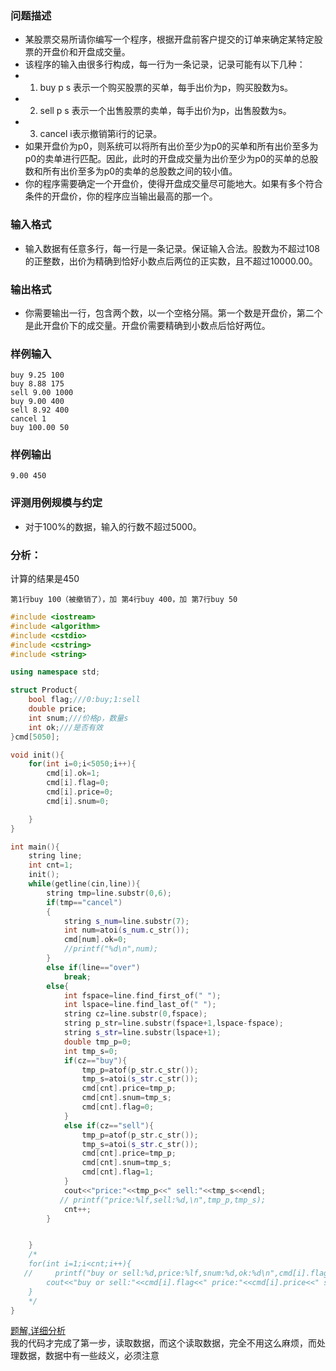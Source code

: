 ### 问题描述
* 某股票交易所请你编写一个程序，根据开盘前客户提交的订单来确定某特定股票的开盘价和开盘成交量。
* 该程序的输入由很多行构成，每一行为一条记录，记录可能有以下几种：
* 1. buy p s 表示一个购买股票的买单，每手出价为p，购买股数为s。
* 2. sell p s 表示一个出售股票的卖单，每手出价为p，出售股数为s。
* 3. cancel i表示撤销第i行的记录。
* 如果开盘价为p0，则系统可以将所有出价至少为p0的买单和所有出价至多为p0的卖单进行匹配。因此，此时的开盘成交量为出价至少为p0的买单的总股数和所有出价至多为p0的卖单的总股数之间的较小值。
* 你的程序需要确定一个开盘价，使得开盘成交量尽可能地大。如果有多个符合条件的开盘价，你的程序应当输出最高的那一个。
### 输入格式
* 输入数据有任意多行，每一行是一条记录。保证输入合法。股数为不超过108的正整数，出价为精确到恰好小数点后两位的正实数，且不超过10000.00。
### 输出格式
* 你需要输出一行，包含两个数，以一个空格分隔。第一个数是开盘价，第二个是此开盘价下的成交量。开盘价需要精确到小数点后恰好两位。
### 样例输入
```
buy 9.25 100
buy 8.88 175
sell 9.00 1000
buy 9.00 400
sell 8.92 400
cancel 1
buy 100.00 50
```
### 样例输出
```
9.00 450
```
### 评测用例规模与约定
* 对于100%的数据，输入的行数不超过5000。

### 分析：
计算的结果是450
```
第1行buy 100（被撤销了），加 第4行buy 400，加 第7行buy 50

```

```cpp
#include <iostream>
#include <algorithm>
#include <cstdio>
#include <cstring>
#include <string>

using namespace std;

struct Product{
    bool flag;///0:buy;1:sell
    double price;
    int snum;///价格p，数量s
    int ok;///是否有效
}cmd[5050];

void init(){
    for(int i=0;i<5050;i++){
        cmd[i].ok=1;
        cmd[i].flag=0;
        cmd[i].price=0;
        cmd[i].snum=0;

    }
}

int main(){
    string line;
    int cnt=1;
    init();
    while(getline(cin,line)){
        string tmp=line.substr(0,6);
        if(tmp=="cancel")
        {
            string s_num=line.substr(7);
            int num=atoi(s_num.c_str());
            cmd[num].ok=0;
            //printf("%d\n",num);
        }
        else if(line=="over")
            break;
        else{
            int fspace=line.find_first_of(" ");
            int lspace=line.find_last_of(" ");
            string cz=line.substr(0,fspace);
            string p_str=line.substr(fspace+1,lspace-fspace);
            string s_str=line.substr(lspace+1);
            double tmp_p=0;
            int tmp_s=0;
            if(cz=="buy"){
                tmp_p=atof(p_str.c_str());
                tmp_s=atoi(s_str.c_str());
                cmd[cnt].price=tmp_p;
                cmd[cnt].snum=tmp_s;
                cmd[cnt].flag=0;
            }
            else if(cz=="sell"){
                tmp_p=atof(p_str.c_str());
                tmp_s=atoi(s_str.c_str());
                cmd[cnt].price=tmp_p;
                cmd[cnt].snum=tmp_s;
                cmd[cnt].flag=1;
            }
            cout<<"price:"<<tmp_p<<" sell:"<<tmp_s<<endl;
           // printf("price:%lf,sell:%d,\n",tmp_p,tmp_s);
            cnt++;
        }


    }
    /*
    for(int i=1;i<cnt;i++){
   //     printf("buy or sell:%d,price:%lf,snum:%d,ok:%d\n",cmd[i].flag,cmd[i].price,cmd[i].snum,cmd[i].ok);
        cout<<"buy or sell:"<<cmd[i].flag<<" price:"<<cmd[i].price<<" sell:"<<cmd[i].snum<<" ok:"<<cmd[i].ok<<endl;
    }
    */
}

```

[题解,详细分析](https://blog.csdn.net/qq_36792042/article/details/82502890)<br>
我的代码才完成了第一步，读取数据，而这个读取数据，完全不用这么麻烦，而处理数据，数据中有一些歧义，必须注意














